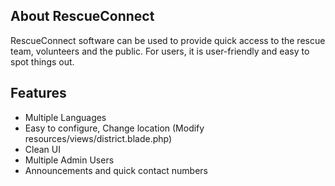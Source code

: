 ## About RescueConnect 
RescueConnect software can be used to provide quick access to the rescue team, volunteers and the public. For users, it is user-friendly and easy to spot things out.

## Features
+ Multiple Languages
+ Easy to configure, Change location (Modify resources/views/district.blade.php)
+ Clean UI
+ Multiple Admin Users
+ Announcements and quick contact numbers



